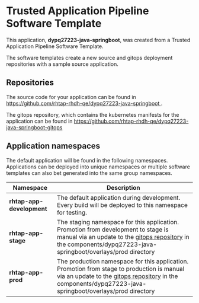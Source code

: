 # Trusted Application Pipeline Software Template

This application, **dypq27223-java-springboot**, was created from a Trusted Application Pipeline Software Template.

The software templates create a new source and gitops deployment repositories with a sample source application. 

## Repositories

The source code for your application can be found in [https://github.com/rhtap-rhdh-qe/dypq27223-java-springboot ](https://github.com/rhtap-rhdh-qe/dypq27223-java-springboot ).
 
The gitops repository, which contains the kubernetes manifests for the application can be found in 
[https://github.com/rhtap-rhdh-qe/dypq27223-java-springboot-gitops ](https://github.com/rhtap-rhdh-qe/dypq27223-java-springboot-gitops ) 

## Application namespaces 

The default application will be found in the following namespaces. Applications can be deployed into unique namespaces or multiple software templates can also bet generated into the same group namespaces.  

|  Namespace   |  Description   |  
| -------- | -------- |   
| **rhtap-app-development** | The default application during development. Every build will be deployed to this namespace for testing. | 
| **rhtap-app-stage** | The staging namespace for this application. Promotion from development to stage is manual via an update to the [gitops repository](https://github.com/rhtap-rhdh-qe/dypq27223-java-springboot-gitops ) in the components/dypq27223-java-springboot/overlays/prod directory |  
| **rhtap-app-prod** | The production namespace for this application. Promotion from stage to production is manual via an update to the [gitops repository](https://github.com/rhtap-rhdh-qe/dypq27223-java-springboot-gitops ) in the components/dypq27223-java-springboot/overlays/prod directory | 